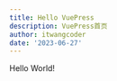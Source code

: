 ```yaml
---
title: Hello VuePress
description: VuePress首页
author: itwangcoder
date: '2023-06-27'
---
```

Hello World!